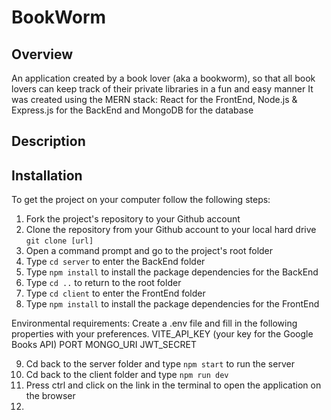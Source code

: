 # BookWorm

## Overview
An application created by a book lover (aka a bookworm), so that all book lovers can keep track of their private libraries in a fun and easy manner
It was created using the MERN stack: React for the FrontEnd, Node.js & Express.js for the BackEnd and MongoDB for the database

## Description

## Installation
To get the project on your computer follow the following steps:

1. Fork the project's repository to your Github account
2. Clone the repository from your Github account to your local hard drive `git clone [url]`
3. Open a command prompt and go to the project's root folder
4. Type `cd server` to enter the BackEnd folder
5. Type `npm install` to install the package dependencies for the BackEnd
6. Type `cd ..` to return to the root folder
7. Type `cd client` to enter the FrontEnd folder
8. Type `npm install` to install the package dependencies for the FrontEnd

Environmental requirements: 
Create a .env file and fill in the following properties with your preferences.
    VITE_API_KEY (your key for the Google Books API)
    PORT
    MONGO_URI
    JWT_SECRET

9. Cd back to the server folder and type `npm start` to run the server
10. Cd back to the client folder and type `npm run dev`
11. Press ctrl and click on the link in the terminal to open the application on the browser
12. 
